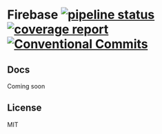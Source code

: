 # Firebase [![pipeline status](https://gitlab.com/firetask/test-firebase/badges/master/pipeline.svg)](https://gitlab.com/firetask/test-firebase/commits/master) [![coverage report](https://gitlab.com/firetask/test-firebase/badges/master/coverage.svg)](https://gitlab.com/firetask/test-firebase/commits/master) [![Conventional Commits](https://img.shields.io/badge/commitizen-friendly-brightgreen.svg)](https://conventionalcommits.org)

## Docs

Coming soon

## License

MIT
